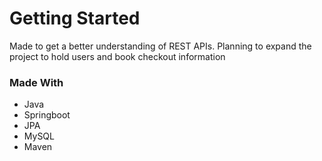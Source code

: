 # Getting Started

Made to get a better understanding of REST APIs.
Planning to expand the project to hold users and book checkout information

### Made With

- Java
- Springboot
- JPA
- MySQL
- Maven
